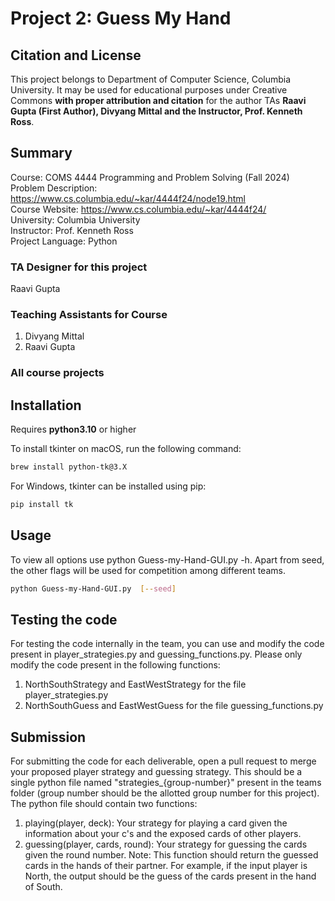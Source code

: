 # Project 2: Guess My Hand

## Citation and License
This project belongs to Department of Computer Science, Columbia University. It may be used for educational purposes under Creative Commons **with proper attribution and citation** for the author TAs **Raavi Gupta (First Author), Divyang Mittal and the Instructor, Prof. Kenneth Ross**.

## Summary

Course: COMS 4444 Programming and Problem Solving (Fall 2024)  
Problem Description: https://www.cs.columbia.edu/~kar/4444f24/node19.html  
Course Website: https://www.cs.columbia.edu/~kar/4444f24/  
University: Columbia University  
Instructor: Prof. Kenneth Ross  
Project Language: Python

### TA Designer for this project

Raavi Gupta

### Teaching Assistants for Course
1. Divyang Mittal
2. Raavi Gupta

### All course projects

## Installation

Requires **python3.10** or higher

To install tkinter on macOS, run the following command:
```bash
brew install python-tk@3.X
```
For Windows, tkinter can be installed using pip:
```bash
pip install tk
```

## Usage

To view all options use python Guess-my-Hand-GUI.py -h. Apart from seed, the other flags will be used for competition among different teams.
```bash
python Guess-my-Hand-GUI.py  [--seed] 
```

## Testing the code

For testing the code internally in the team, you can use and modify the code present in player_strategies.py and guessing_functions.py.
Please only modify the code present in the following functions:
1. NorthSouthStrategy and EastWestStrategy for the file player_strategies.py
2. NorthSouthGuess and EastWestGuess for the file guessing_functions.py

## Submission

For submitting the code for each deliverable, open a pull request to merge your proposed player strategy and guessing strategy. This should be a single python file named "strategies_{group-number}" present in the teams folder (group number should be the allotted group number for this project). The python file should contain two functions:

1. playing(player, deck): Your strategy for playing a card given the information about your c's and the exposed cards of other players. 
2. guessing(player, cards, round): Your strategy for guessing the cards given the round number. Note: This function should return the guessed cards in the hands of their partner. For example, if the input player is North, the output should be the guess of the cards present in the hand of South.



